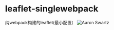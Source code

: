 # leaflet-singlewebpack
纯webpack构建的leaflet(最小配置）
![Aaron Swartz](https://raw.githubusercontent.com/smshen/MarkdownPhotos/master/Res/test.jpg)
